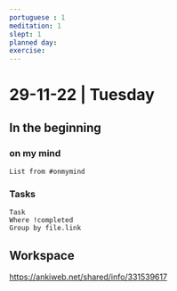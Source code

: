 ```yaml
---
portuguese : 1
meditation: 1
slept: 1
planned day: 
exercise: 
---
```


# 29-11-22 | Tuesday

## In the beginning

### on my mind
```dataview
List from #onmymind
```
### Tasks
```dataview
Task
Where !completed
Group by file.link
```


## Workspace



https://ankiweb.net/shared/info/331539617
